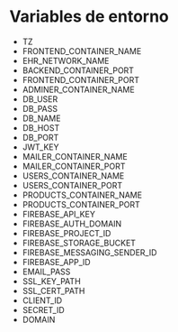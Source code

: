 # Variables de entorno

- TZ  
- FRONTEND_CONTAINER_NAME  
- EHR_NETWORK_NAME  
- BACKEND_CONTAINER_PORT  
- FRONTEND_CONTAINER_PORT  
- ADMINER_CONTAINER_NAME  
- DB_USER  
- DB_PASS  
- DB_NAME  
- DB_HOST
- DB_PORT
- JWT_KEY  
- MAILER_CONTAINER_NAME  
- MAILER_CONTAINER_PORT  
- USERS_CONTAINER_NAME  
- USERS_CONTAINER_PORT  
- PRODUCTS_CONTAINER_NAME
- PRODUCTS_CONTAINER_PORT
- FIREBASE_API_KEY  
- FIREBASE_AUTH_DOMAIN  
- FIREBASE_PROJECT_ID  
- FIREBASE_STORAGE_BUCKET  
- FIREBASE_MESSAGING_SENDER_ID  
- FIREBASE_APP_ID  
- EMAIL_PASS  
- SSL_KEY_PATH
- SSL_CERT_PATH  
- CLIENT_ID  
- SECRET_ID  
- DOMAIN